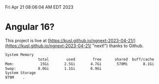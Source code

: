 Fri Apr 21 08:06:04 AM EDT 2023

# Angular 16?


This project is live at [https://kusl.github.io/ngnext-2023-04-21/](https://kusl.github.io/ngnext-2023-04-21/ "next!") thanks to Github.

```bash
System Memory
               total        used        free      shared  buff/cache   available
Mem:            15Gi       2.5Gi       4.7Gi       570Mi       8.1Gi        11Gi
Swap:          8.0Gi       1.1Gi       6.9Gi
System Storage
979M	.
```
